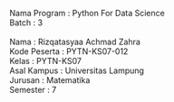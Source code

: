 Nama Program : Python For Data Science\
Batch : 3\
\
Nama : Rizqatasyaa Achmad Zahra\
Kode Peserta : PYTN-KS07-012\
Kelas : PYTN-KS07\
Asal Kampus : Universitas Lampung\
Jurusan : Matematika\
Semester : 7